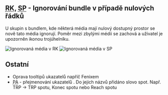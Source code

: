 ﻿---
categories: [fenix]
layout: fenix
---
## <abbr title="Reachové křivky">RK</abbr>, <abbr title="Strategický plán">SP</abbr> - Ignorování bundle v případě nulových řádků
U skupin s bundlem, kde některá média mají nulový dostupný prostor se nově tato média ignorují. Poměr mezi zbylými médii se zachová a uživatel je upozorněn ikonou trojúhelníku.

![Ignorovaná média v RK]({{site.url}}/data/rc_ignor.png "Ignorovaná média v RK")
![Ignorovaná média v SP]({{site.url}}/data/sp_ignor.png "Ignorovaná média v SP")

## Ostatní
<ul>
	<li>Oprava tooltipů ukazatelů napříč Fenixem</li>
	<li><abbr title="Postanalýza">PA</abbr> - přejmenování ukazatelů . Do jejich názvů přidáno slovo spot. Např. TRP -> TRP spotu, Konec spotu nebo Reach spotu</li>
</ul>
